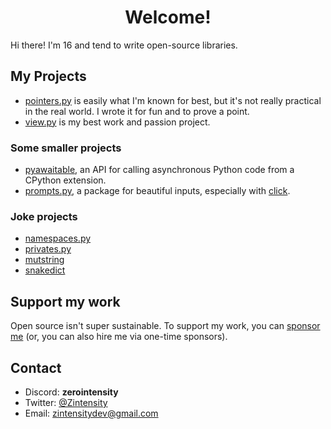 <h1 align="center">Welcome!</h1>

Hi there! I'm 16 and tend to write open-source libraries.

## My Projects

- [pointers.py](https://github.com/ZeroIntensity/pointers.py) is easily what I'm known for best, but it's not really practical in the real world. I wrote it for fun and to prove a point.
- [view.py](https://github.com/ZeroIntensity/view.py) is my best work and passion project.

### Some smaller projects

- [pyawaitable](https://github.com/ZeroIntensity/pyawaitable), an API for calling asynchronous Python code from a CPython extension.
- [prompts.py](https://github.com/ZeroIntensity/prompts.py), a package for beautiful inputs, especially with [click](https://click.palletsprojects.com).

### Joke projects

- [namespaces.py](https://github.com/ZeroIntensity/namespaces.py)
- [privates.py](https://github.com/ZeroIntensity/privates.py)
- [mutstring](https://github.com/ZeroIntensity/mutstring)
- [snakedict](https://github.com/ZeroIntensity/snakedict)

## Support my work

Open source isn't super sustainable. To support my work, you can [sponsor me](https://github.com/sponsors/ZeroIntensity) (or, you can also hire me via one-time sponsors).

## Contact

- Discord: **zerointensity**
- Twitter: [@Zintensity](https://twitter.com/ZIntensity)
- Email: zintensitydev@gmail.com

